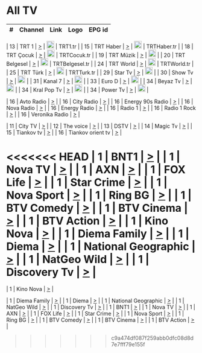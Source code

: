 <h1>All TV</h1>

| #   | Channel        | Link  | Logo | EPG id |
|:---:|:--------------:|:-----:|:----:|:------:|

| 13  | TRT 1            | [>](https://tv-trt1.medya.trt.com.tr/master.m3u8) | <img height="20" src="https://i.imgur.com/j786OLG.png"/> | TRT1.tr |
| 15  | TRT Haber        | [>](https://tv-trthaber.medya.trt.com.tr/master.m3u8) | <img height="20" src="https://i.imgur.com/OVfo8Ab.png"/> | TRTHaber.tr |
| 18  | TRT Çocuk        | [>](https://tv-trtcocuk.medya.trt.com.tr/master.m3u8) | <img height="20" src="https://i.imgur.com/QLFmD6d.png"/> | TRTCocuk.tr |
| 19  | TRT Müzik        | [>](https://tv-trtmuzik.medya.trt.com.tr/master.m3u8) | <img height="20" src="https://i.imgur.com/fIVFCEd.png"/> |
| 20  | TRT Belgesel     | [>](https://tv-trtbelgesel.medya.trt.com.tr/master.m3u8) | <img height="20" src="https://i.imgur.com/MGO87pe.png"/> | TRTBelgesel.tr |
| 24  | TRT World        | [>](https://tv-trtworld.medya.trt.com.tr/master.m3u8) | <img height="20" src="https://i.imgur.com/JEA2xpv.png"/> | TRTWorld.tr |
| 25  | TRT Türk         | [>](https://tv-trtturk.medya.trt.com.tr/master.m3u8) | <img height="20" src="https://i.imgur.com/OSTOQNw.png"/> | TRTTurk.tr |
| 29  | Star Tv   | [>](https://dogus-live.daioncdn.net/startv/startv_360p.m3u8) | <img height="20" src="https://i.imgur.com/IebUZx1.png"/> |
| 30  | Show Tv     | [>](https://ciner-live.daioncdn.net/showtv/showtv.m3u8) | <img height="20" src="https://i.imgur.com/IebUZx1.png"/> |
| 31  | Kanal 7     | [>](https://kanal7-live.daioncdn.net/kanal7/kanal7.m3u8) | <img height="20" src="https://i.imgur.com/IebUZx1.png"/> |
| 33  | Euro D    | [>](https://www.youtube.com/user/KanalD/live) | <img height="20" src="https://i.imgur.com/IebUZx1.png"/> |
| 34  | Beyaz Tv     | [>](https://beyaztv-live.daioncdn.net/beyaztv/beyaztv.m3u8) | <img height="20" src="https://i.imgur.com/IebUZx1.png"/> |
| 34  | Kral Pop Tv     | [>](https://www.youtube.com/watch?v=GuFTuKoXepw) | <img height="20" src="https://i.imgur.com/IebUZx1.png"/> |
| 34  | Power Tv     | [>](https://livetv.powerapp.com.tr/powerTV/powerhd.smil/chunklist.m3u8) | <img height="20" src="https://i.imgur.com/IebUZx1.png"/> |

| 16  | Avto Radio | [>](http://stream.metacast.eu/avtoradio.mp3.m3u) |
| 16  | City Radio | [>](http://stream.metacast.eu/city.aac.m3u) |
| 16  | Energy 90s Radio | [>](http://stream.metacast.eu/energy-90s.m3u) |
| 16  | Nova Radio | [>](http://stream.metacast.eu/nova.aac.m3u) |
| 16  | Energy Radio | [>](http://stream.metacast.eu/nrj.aac.m3u) |
| 16  | Radio 1 | [>](http://stream.metacast.eu/radio1.aac.m3u) |
| 16  | Radio 1 Rock | [>](http://stream.metacast.eu/radio1rock.aac.m3u) |
| 16  | Veronika Radio | [>](http://stream.metacast.eu/veronika.aac.m3u) |

| 11  | City TV | [>](https://tv.city.bg/play/tshls/citytv/index.m3u8) |
| 12  | The voice | [>](https://bss1.neterra.tv/thevoice/thevoice.m3u8) |
| 13  | DSTV | [>](http://46.249.95.140:8081/hls/data.m3u8) |
| 14  | Magic Tv | [>](https://bss1.neterra.tv/magictv/magictv.m3u8) |
| 15  | Tiankov tv | [>](https://streamer103.neterra.tv/tiankov-folk/live.m3u8) |
| 16  | Tiankov orient tv | [>](https://streamer103.neterra.tv/tiankov-orient/live.m3u8) |

<<<<<<< HEAD
| 1 | BNT1 | [>](https://ymkaya.xyz:39360/tv/bnt1/playlist.m3u8?wmsAuthSign=c2VydmVyX3RpbWU9My8yMy8yMDI1IDE6MzU6NTYgUE0maGFzaF92YWx1ZT1HVnROZnd4aXA0d0gxdHdtVUdveTNRPT0mdmFsaWRtaW51dGVzPTYw) |
| 1 | Nova TV | [>](https://ymkaya.xyz:39360/tv/novatv/playlist.m3u8?wmsAuthSign=c2VydmVyX3RpbWU9My8yMy8yMDI1IDE6MzY6MDcgUE0maGFzaF92YWx1ZT02Y2xza2hSVHkyTUdXakRHTTVVczBBPT0mdmFsaWRtaW51dGVzPTYw) |
| 1 | AXN | [>](https://ymkaya.xyz:39360/tv/axn/playlist.m3u8?wmsAuthSign=c2VydmVyX3RpbWU9My8yMy8yMDI1IDE6MzY6MTcgUE0maGFzaF92YWx1ZT02MEdtL0NxUmFIZ2xKM0p6azFFRi93PT0mdmFsaWRtaW51dGVzPTYw) |
| 1 | FOX Life | [>](https://ymkaya.xyz:39360/tv/foxlife/playlist.m3u8?wmsAuthSign=c2VydmVyX3RpbWU9My8yMy8yMDI1IDE6MzY6MjcgUE0maGFzaF92YWx1ZT1BVlZvTVJxU0dDTEhzVWFmZGpMa3NRPT0mdmFsaWRtaW51dGVzPTYw) |
| 1 | Star Crime | [>](https://ymkaya.xyz:39360/tv/foxcrime/playlist.m3u8?wmsAuthSign=c2VydmVyX3RpbWU9My8yMy8yMDI1IDE6MzY6MzcgUE0maGFzaF92YWx1ZT1XMTRTY1dwSXJLYW5MY3ZncDNMT2NRPT0mdmFsaWRtaW51dGVzPTYw) |
| 1 | Nova Sport | [>](https://ymkaya.xyz:39360/tv/novasport/playlist.m3u8?wmsAuthSign=c2VydmVyX3RpbWU9My8yMy8yMDI1IDE6MzY6NDcgUE0maGFzaF92YWx1ZT10MStYdTFzRk1la3dXaVE5V2lCaGx3PT0mdmFsaWRtaW51dGVzPTYw) |
| 1 | Ring BG | [>](https://ymkaya.xyz:39360/tv/ringbg/playlist.m3u8?wmsAuthSign=c2VydmVyX3RpbWU9My8yMy8yMDI1IDE6MzY6NTggUE0maGFzaF92YWx1ZT1yTG8zK1NReE5YL1dRZXduRzhnUHRBPT0mdmFsaWRtaW51dGVzPTYw) |
| 1 | BTV Comedy | [>](https://ymkaya.xyz:39360/tv/btvcomedy/playlist.m3u8?wmsAuthSign=c2VydmVyX3RpbWU9My8yMy8yMDI1IDE6Mzc6MDggUE0maGFzaF92YWx1ZT1iVytkWmpiOVZVdkVqeU9JbDJqR1R3PT0mdmFsaWRtaW51dGVzPTYw) |
| 1 | BTV Cinema | [>](https://ymkaya.xyz:39360/tv/btvcinema/playlist.m3u8?wmsAuthSign=c2VydmVyX3RpbWU9My8yMy8yMDI1IDE6Mzc6MTcgUE0maGFzaF92YWx1ZT1nSUZaSEdTWmhCWGF4SGJTZ1pqdVB3PT0mdmFsaWRtaW51dGVzPTYw) |
| 1 | BTV Action | [>](https://ymkaya.xyz:39360/tv/btvaction/playlist.m3u8?wmsAuthSign=c2VydmVyX3RpbWU9My8yMy8yMDI1IDE6Mzc6MjcgUE0maGFzaF92YWx1ZT1rYzlycEtRa1VuQVU1MDFNWVRRNVd3PT0mdmFsaWRtaW51dGVzPTYw) |
| 1 | Kino Nova | [>](https://ymkaya.xyz:39360/tv/kinonova/playlist.m3u8?wmsAuthSign=c2VydmVyX3RpbWU9My8yMy8yMDI1IDE6Mzc6MzcgUE0maGFzaF92YWx1ZT1iaFZxUHdRSGg2RHA2NnFueUZjR1VnPT0mdmFsaWRtaW51dGVzPTYw) |
| 1 | Diema Family | [>](https://ymkaya.xyz:39360/tv/diemafamily/playlist.m3u8?wmsAuthSign=c2VydmVyX3RpbWU9My8yMy8yMDI1IDE6Mzc6NDkgUE0maGFzaF92YWx1ZT1BODlwOVM1M3dXZmJvYXh0aWV6ejhBPT0mdmFsaWRtaW51dGVzPTYw) |
| 1 | Diema | [>](https://ymkaya.xyz:39360/tv/diema/playlist.m3u8?wmsAuthSign=c2VydmVyX3RpbWU9My8yMy8yMDI1IDE6Mzg6NDMgUE0maGFzaF92YWx1ZT01ZUZ4cmxHN1BuV0k1NENaN3F0bGpBPT0mdmFsaWRtaW51dGVzPTYw) |
| 1 | National Geographic | [>](https://ymkaya.xyz:39360/tv/natgeo/playlist.m3u8?wmsAuthSign=c2VydmVyX3RpbWU9My8yMy8yMDI1IDE6Mzg6NTMgUE0maGFzaF92YWx1ZT1wbVYrZW51TXVzUzNRWGk5bnI4M0R3PT0mdmFsaWRtaW51dGVzPTYw) |
| 1 | NatGeo Wild | [>](https://ymkaya.xyz:39360/tv/natgeowild/playlist.m3u8?wmsAuthSign=c2VydmVyX3RpbWU9My8yMy8yMDI1IDE6Mzk6MDMgUE0maGFzaF92YWx1ZT0zNzlxN3p5RGdodTI0OEZadXBrOHdnPT0mdmFsaWRtaW51dGVzPTYw) |
| 1 | Discovery Tv | [>](https://ymkaya.xyz:39360/tv/discovery/playlist.m3u8?wmsAuthSign=c2VydmVyX3RpbWU9My8yMy8yMDI1IDE6Mzk6MTMgUE0maGFzaF92YWx1ZT1wQWlUVXRiVWlsdzBCTzlpcUZVNlRnPT0mdmFsaWRtaW51dGVzPTYw) |
=======


| 1 | Kino Nova | [>](https://ymkaya.xyz:11336/tv/kinonova/playlist.m3u8?wmsAuthSign=c2VydmVyX3RpbWU9MS8yLzIwMjUgNDo0MDoyMCBBTSZoYXNoX3ZhbHVlPWlFS1FrWEtMMVRFM3l5YklUWUJQUHc9PSZ2YWxpZG1pbnV0ZXM9NjA=) |

| 1 | Diema Family | [>](https://ymkaya.xyz:11336/tv/diemafamily/playlist.m3u8?wmsAuthSign=c2VydmVyX3RpbWU9MS8yLzIwMjUgNDo0MDozMCBBTSZoYXNoX3ZhbHVlPUVUaTVKTldvZTF5WVVCM0YwL21kaXc9PSZ2YWxpZG1pbnV0ZXM9NjA=) |
| 1 | Diema | [>](https://ymkaya.xyz:11336/tv/diema/playlist.m3u8?wmsAuthSign=c2VydmVyX3RpbWU9MS8yLzIwMjUgNDo0MDo0MCBBTSZoYXNoX3ZhbHVlPVlYMWVJT2NuUjNpUTBsaytEUFFOS2c9PSZ2YWxpZG1pbnV0ZXM9NjA=) |
| 1 | National Geographic | [>](https://ymkaya.xyz:11336/tv/natgeo/playlist.m3u8?wmsAuthSign=c2VydmVyX3RpbWU9MS8yLzIwMjUgNDo0MTo0MSBBTSZoYXNoX3ZhbHVlPTJQTlVmcG5nYWx0M013eUhGRGxnd0E9PSZ2YWxpZG1pbnV0ZXM9NjA=) |
| 1 | NatGeo Wild | [>](https://ymkaya.xyz:11336/tv/natgeowild/playlist.m3u8?wmsAuthSign=c2VydmVyX3RpbWU9MS8yLzIwMjUgNDo0MTo1MSBBTSZoYXNoX3ZhbHVlPVl1OXZaTTliN0hGWEN3eDBYd1duNkE9PSZ2YWxpZG1pbnV0ZXM9NjA=) |
| 1 | Discovery Tv | [>](https://ymkaya.xyz:11336/tv/discovery/playlist.m3u8?wmsAuthSign=c2VydmVyX3RpbWU9MS8yLzIwMjUgNDo0MjowMSBBTSZoYXNoX3ZhbHVlPWtBQmdLNlY2RmQwWElzMVYzSDJyVkE9PSZ2YWxpZG1pbnV0ZXM9NjA=) |
| 1 | BNT1 | [>](https://ymkaya.xyz:11336/tv/bnt1/playlist.m3u8?wmsAuthSign=c2VydmVyX3RpbWU9MS8yLzIwMjUgNDozODozOCBBTSZoYXNoX3ZhbHVlPVVrMVlRQXpJWlhYeUh6ZFVpSC9NMUE9PSZ2YWxpZG1pbnV0ZXM9NjA=) |
| 1 | Nova TV | [>](https://ymkaya.xyz:11336/tv/novatv/playlist.m3u8?wmsAuthSign=c2VydmVyX3RpbWU9MS8yLzIwMjUgNDozODo0OCBBTSZoYXNoX3ZhbHVlPUVxQjh1a0ZzYkVGZU8zZDFGTzdreVE9PSZ2YWxpZG1pbnV0ZXM9NjA=) |
| 1 | AXN | [>](https://ymkaya.xyz:11336/tv/axn/playlist.m3u8?wmsAuthSign=c2VydmVyX3RpbWU9MS8yLzIwMjUgNDozODo1OCBBTSZoYXNoX3ZhbHVlPUpkWStGY1hkNXhaOVpPZ0thQ0FZL3c9PSZ2YWxpZG1pbnV0ZXM9NjA=) |
| 1 | FOX Life | [>](https://ymkaya.xyz:11336/tv/foxlife/playlist.m3u8?wmsAuthSign=c2VydmVyX3RpbWU9MS8yLzIwMjUgNDozOToxMCBBTSZoYXNoX3ZhbHVlPWt1ZDc1T3AzYlZDTjJnSy9TU0xJZlE9PSZ2YWxpZG1pbnV0ZXM9NjA=) |
| 1 | Star Crime | [>](https://ymkaya.xyz:11336/tv/foxcrime/playlist.m3u8?wmsAuthSign=c2VydmVyX3RpbWU9MS8yLzIwMjUgNDozOToyMCBBTSZoYXNoX3ZhbHVlPXIwVU45Nm9FR1l2enNkTG9TanBxbmc9PSZ2YWxpZG1pbnV0ZXM9NjA=) |
| 1 | Nova Sport | [>](https://ymkaya.xyz:11336/tv/novasport/playlist.m3u8?wmsAuthSign=c2VydmVyX3RpbWU9MS8yLzIwMjUgNDozOTozMCBBTSZoYXNoX3ZhbHVlPXlSZ0UxazVaM0xhSmc0NmR4T0c1T2c9PSZ2YWxpZG1pbnV0ZXM9NjA=) |
| 1 | Ring BG | [>](https://ymkaya.xyz:11336/tv/ringbg/playlist.m3u8?wmsAuthSign=c2VydmVyX3RpbWU9MS8yLzIwMjUgNDozOTo0MCBBTSZoYXNoX3ZhbHVlPTR4aUlFNHVUYWN4enY1WkVuOFZma2c9PSZ2YWxpZG1pbnV0ZXM9NjA=) |
| 1 | BTV Comedy | [>](https://ymkaya.xyz:11336/tv/btvcomedy/playlist.m3u8?wmsAuthSign=c2VydmVyX3RpbWU9MS8yLzIwMjUgNDozOTo1MCBBTSZoYXNoX3ZhbHVlPUtrMTJ2RHNTTUU1RFp1ZkVOdXFSK3c9PSZ2YWxpZG1pbnV0ZXM9NjA=) |
| 1 | BTV Cinema | [>](https://ymkaya.xyz:11336/tv/btvcinema/playlist.m3u8?wmsAuthSign=c2VydmVyX3RpbWU9MS8yLzIwMjUgNDozOTo1OSBBTSZoYXNoX3ZhbHVlPTZWcU9FZW56cG1NM1lrYy8xNE5NeHc9PSZ2YWxpZG1pbnV0ZXM9NjA=) |
| 1 | BTV Action | [>](https://ymkaya.xyz:11336/tv/btvaction/playlist.m3u8?wmsAuthSign=c2VydmVyX3RpbWU9MS8yLzIwMjUgNDo0MDoxMCBBTSZoYXNoX3ZhbHVlPUlDd0ErRkZVWThyMVZwR3c2REdGZ3c9PSZ2YWxpZG1pbnV0ZXM9NjA=) |
>>>>>>> c9a474df087f259abb0dfc08d8d7e7fff79e155f

